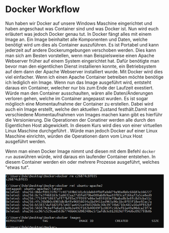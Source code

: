 # Docker Workflow

Nun haben wir Docker auf unsere Windows Maschine eingerichtet und haben angeschaut was Container sind und was Docker ist. Nun wird euch erläutert was jedoch Docker genau tut.
In Docker fängt alles mit einem Image an. Ein Image beinhaltet alle Komponenten und Daten, welche benötigt wird um dies als Container auszuführen. Es ist Portabel und kann jederzeit auf andere Dockerumgebungen verschoben werden. Dies kann man sich am Besten vorstellen, wenn man Beispielsweise einen Apache Webserver früher auf einem System eingerichtet hat.
Dafür benötigte man bevor man den eigentlichen Dienst installieren konnte, ein Betriebsystem auf dem dann der Apache Webserver installiert wurde. Mit Docker wird dies viel einfacher. Wenn ich einen Apache Container betreiben möchte benötige ich lediglich ein Image. Wenn nun das Image ausgeführt wird, entsteht daraus ein Container, welecher nur bis zum Ende der Laufzeit exestiert. Würde man den Container ausschaulten, wären alle Daten/Änderungen verloren gehen, welche im Container angepasst wurden.
Es ist sogar möglioch eine Momentaufnahme der Container zu erstellen. Dabei wird auch ein Image erstellt, welche den aktuellen Zustand festhält.Damit man verschiedene Momentaufnahmen von Images machen kann gibt es hierführ die Versionierung. 
Die Operationen der Conatiner werden alle durch den Eigentlichen Host abgewickelt. In diesem Kurs wird dies von einer virtuellen Linux Maschine durchgeführt . Würde man jedoch Docker auf einer Linux Maschine einrichtn, würden die Operationen dann vom Linux Host ausgeführt werden. 

Wenn man einen Docker Image nimmt und diesen mit dem Befehl `docker run` auswühren würde, wird daraus ein laufender Container entstehen. In diesem Container werden ein oder mehrere Prozesse ausgeführt, welches "etwas tut".

![alt text](https://github.com/harbinde/VA-ITSE17b-Vagrant-Docker/blob/master/Docker/IMG/dockerrmimage.PNG)
